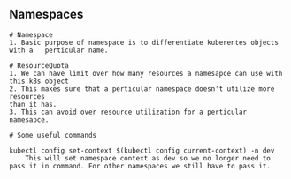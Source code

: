 ## Namespaces
    # Namespace
    1. Basic purpose of namespace is to differentiate kuberentes objects with a   perticular name.
    
    # ResourceQuota
    1. We can have limit over how many resources a namesapce can use with this k8s object
    2. This makes sure that a perticular namespace doesn't utilize more resources
    than it has.
    3. This can avoid over resource utilization for a perticular namesapce.

    # Some useful commands

    kubectl config set-context $(kubectl config current-context) -n dev
        This will set namespace context as dev so we no longer need to pass it in command. For other namespaces we still have to pass it.
